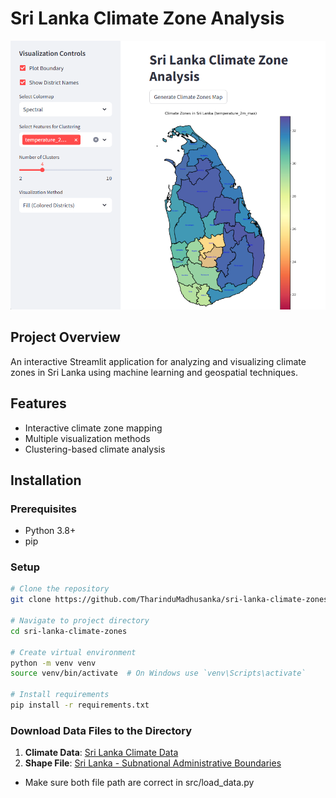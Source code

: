 # Sri Lanka Climate Zone Analysis

![A screenshot of the final Streamlit application](https://github.com/TharinduMadhusanka/sri-lanka-climate-zones/blob/6f514b70058f845ffb14421d2fb30e9b1de2c336/SS%20of%20application.png)

## Project Overview
An interactive Streamlit application for analyzing and visualizing climate zones in Sri Lanka using machine learning and geospatial techniques.

## Features
- Interactive climate zone mapping
- Multiple visualization methods
- Clustering-based climate analysis

## Installation

### Prerequisites
- Python 3.8+
- pip

### Setup
```bash
# Clone the repository
git clone https://github.com/TharinduMadhusanka/sri-lanka-climate-zones.git

# Navigate to project directory
cd sri-lanka-climate-zones

# Create virtual environment
python -m venv venv
source venv/bin/activate  # On Windows use `venv\Scripts\activate`

# Install requirements
pip install -r requirements.txt
```

### Download Data Files to the Directory

1. **Climate Data**: [Sri Lanka Climate Data](https://www.kaggle.com/datasets/tharindumadhusanka9/sri-lanka-climate-data)  
2. **Shape File**: [Sri Lanka - Subnational Administrative Boundaries](https://www.kaggle.com/datasets/tharindumadhusanka9/sri-lanka-subnational-administrative-boundaries)

- Make sure both file path are correct in src/load_data.py
